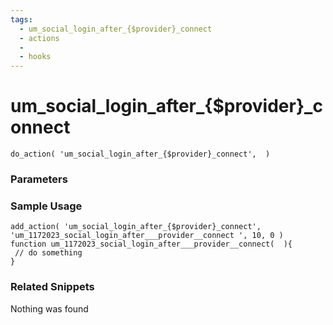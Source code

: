 ```yaml
---
tags: 
  - um_social_login_after_{$provider}_connect
  - actions
  - 
  - hooks
---
```

# um\_social\_login\_after\_{$provider}\_connect

``` php:no-line-numbers
do_action( 'um_social_login_after_{$provider}_connect',  )
```
<div class='hook-sep'></div>

### Parameters

<div class='hook-sep'></div>



### Sample Usage

``` php:no-line-numbers
add_action( 'um_social_login_after_{$provider}_connect', 'um_1172023_social_login_after___provider__connect ', 10, 0 )
function um_1172023_social_login_after___provider__connect(  ){
 // do something
}
```
<div class='hook-sep'></div>



### Related Snippets

Nothing was found

